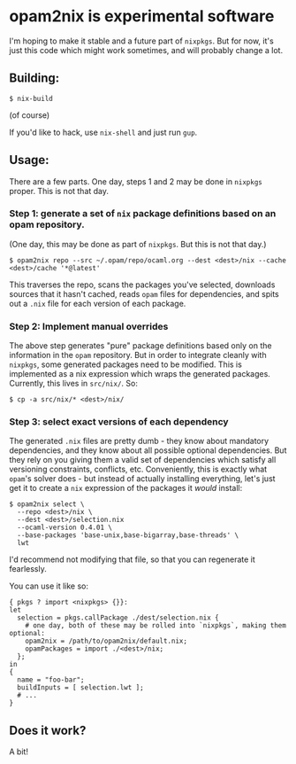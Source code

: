 # opam2nix is experimental software

I'm hoping to make it stable and a future part of `nixpkgs`. But for now, it's just this code which might work sometimes, and will probably change a lot.

## Building:

    $ nix-build

(of course)

If you'd like to hack, use `nix-shell` and just run `gup`.

## Usage:

There are a few parts. One day, steps 1 and 2 may be done in `nixpkgs` proper. This is not that day.

### Step 1: generate a set of `nix` package definitions based on an opam repository.

(One day, this may be done as part of `nixpkgs`. But this is not that day.)

    $ opam2nix repo --src ~/.opam/repo/ocaml.org --dest <dest>/nix --cache <dest>/cache '*@latest'

This traverses the repo, scans the packages you've selected, downloads sources that it hasn't cached, reads `opam` files for dependencies, and spits out a `.nix` file for each version of each package.

### Step 2: Implement manual overrides

The above step generates "pure" package definitions based only on the information in the `opam` repository. But in order to integrate cleanly with `nixpkgs`, some generated packages need to be modified. This is implemented as a nix expression which wraps the generated packages. Currently, this lives in `src/nix/`. So:

    $ cp -a src/nix/* <dest>/nix/

### Step 3: select exact versions of each dependency

The generated `.nix` files are pretty dumb - they know about mandatory dependencies, and they know about all possible optional dependencies. But they rely on you giving them a valid set of dependencies which satisfy all versioning constraints, conflicts, etc. Conveniently, this is exactly what `opam`'s solver does - but instead of actually installing everything, let's just get it to create a `nix` expression of the packages it _would_ install:

    $ opam2nix select \
      --repo <dest>/nix \
      --dest <dest>/selection.nix
      --ocaml-version 0.4.01 \
      --base-packages 'base-unix,base-bigarray,base-threads' \
      lwt


I'd recommend not modifying that file, so that you can regenerate it fearlessly.

You can use it like so:

    { pkgs ? import <nixpkgs> {}}:
    let
      selection = pkgs.callPackage ./dest/selection.nix {
        # one day, both of these may be rolled into `nixpkgs`, making them optional:
        opam2nix = /path/to/opam2nix/default.nix;
        opamPackages = import ./<dest>/nix;
      };
    in
    {
      name = "foo-bar";
      buildInputs = [ selection.lwt ];
      # ...
    }

## Does it work?

A bit!

